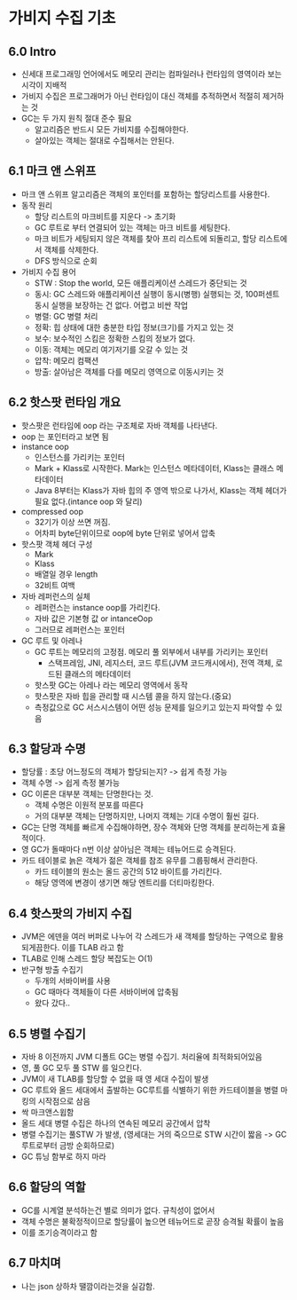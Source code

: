 # 가비지 수집 기초

## 6.0 Intro
- 신세대 프로그래밍 언어에서도 메모리 관리는 컴파일러나 런타임의 영역이라 보는 시각이 지배적
- 가비지 수집은 프로그래머가 아닌 런타임이 대신 객체를 추적하면서 적절히 제거하는 것
- GC는 두 가지 원칙 절대 준수 필요
    - 알고리즘은 반드시 모든 가비지를 수집해야한다.
    - 살아있는 객체는 절대로 수집해서는 안된다.

## 6.1 마크 앤 스위프
- 마크 앤 스위프 알고리즘은 객체의 포인터를 포함하는 할당리스트를 사용한다.
- 동작 원리
    - 할당 리스트의 마크비트를 지운다 -> 초기화
    - GC 루트로 부터 연결되어 있는 객체는 마크 비트를 세팅한다.
    - 마크 비트가 세팅되지 않은 객체를 찾아 프리 리스트에 되돌리고, 할당 리스트에서 객체를 삭제한다.
    - DFS 방식으로 순회
- 가비지 수집 용어
    - STW : Stop the world, 모든 애플리케이션 스레드가 중단되는 것
    - 동시: GC 스레드와 애플리케이션 실행이 동시(병행) 실행되는 것, 100퍼센트 동시 실행을 보장하는 건 없다. 어렵고 비싼 작업
    - 병렬: GC 병렬 처리
    - 정확: 힙 상태에 대한 충분한 타입 정보(크기)를 가지고 있는 것
    - 보수: 보수적인 스킴은 정확한 스킴의 정보가 없다.
    - 이동: 객체는 메모리 여기저기를 오갈 수 있는 것
    - 압착: 메모리 컴팩션
    - 방출: 살아남은 객체를 다를 메모리 영역으로 이동시키는 것

## 6.2 핫스팟 런타임 개요
- 핫스팟은 런타임에 oop 라는 구조체로 자바 객체를 나타낸다.
- oop 는 포인터라고 보면 됨
- instance oop
    - 인스턴스를 가리키는 포인터
    - Mark + Klass로 시작한다. Mark는 인스턴스 메타데이터, Klass는 클래스 메타데이터
    - Java 8부터는 Klass가 자바 힙의 주 영역 밖으로 나가서, Klass는 객체 헤더가 필요 없다.(intance oop 와 달리)
- compressed oop
    - 32기가 이상 쓰면 꺼짐.
    - 어차피 byte단위이므로 oop에 byte 단위로 넣어서 압축
- 핫스팟 객체 헤더 구성
    - Mark
    - Klass
    - 배열일 경우 length
    - 32비트 여백
- 자바 레퍼런스의 실체
    - 레퍼런스는 instance oop를 가리킨다.
    - 자바 값은 기본형 값 or intanceOop
    - 그러므로 레퍼런스는 포인터
- GC 루트 및 아레나
    - GC 루트는 메모리의 고정점. 메모리 풀 외부에서 내부를 가리키는 포인터
        - 스택프레임, JNI, 레지스터, 코드 루트(JVM 코드캐시에서), 전역 객체, 로드된 클래스의 메타데이터
    - 핫스팟 GC는 아레나 라는 메모리 영역에서 동작
    - 핫스팟은 자바 힙을 관리할 때 시스템 콜을 하지 않는다.(중요)
    - 측정값으로 GC 서스시스템이 어떤 성능 문제를 일으키고 있는지 파악할 수 있음

## 6.3 할당과 수명
- 할당률 : 초당 어느정도의 객체가 할당되는지? -> 쉽게 측정 가능
- 객체 수명 -> 쉽게 측정 불가능
- GC 이론은 대부분 객체는 단명한다는 것.
    - 객체 수명은 이원적 분포를 따른다
    - 거의 대부분 객체는 단명하지만, 나머지 객체는 기대 수명이 훨씬 길다.
- GC는 단명 객체를 빠르게 수집해야하면, 장수 객체와 단명 객체를 분리하는게 효율적이다.
- 영 GC가 돌때마다 n번 이상 살아님은 객체는 테뉴어드로 승격된다.
- 카드 테이블로 늙은 객체가 젊은 객체를 참조 유무를 그룹핑해서 관리한다.
    - 카드 테이블의 원소는 올드 공간의 512 바이트를 가리킨다.
    - 해당 영역에 변경이 생기면 해당 엔트리를 더티마킹한다.

## 6.4 핫스팟의 가비지 수집
- JVM은 에덴을 여러 버퍼로 나누어 각 스레드가 새 객체를 할당하는 구역으로 활용되게끔한다. 이를 TLAB 라고 함
- TLAB로 인해 스레드 할당 복잡도는 O(1)
- 반구형 방출 수집기
    - 두개의 서바이버를 사용
    - GC 때마다 객체들이 다른 서바이버에 압축됨
    - 왔다 갔다..

## 6.5 병렬 수집기
- 자바 8 이전까지 JVM 디폴트 GC는 병렬 수집기. 처리율에 최적화되어있음
- 영, 풀 GC 모두 풀 STW 를 일으킨다.
- JVM이 새 TLAB를 할당할 수 없을 때 영 세대 수집이 발생
- GC 루트와 올드 세대에서 출발하는 GC루트를 식별하기 위한 카드테이블을 병렬 마킹의 시작점으로 삼음
- 싹 마크앤스윕함
- 올드 세대 병렬 수집은 하나의 연속된 메모리 공간에서 압착
- 병렬 수집기는 풀STW 가 발생, (영세대는 거의 죽으므로 STW 시간이 짧음 -> GC 루트로부터 금방 순회하므로)
- GC 튜닝 함부로 하지 마라

## 6.6 할당의 역할
- GC를 시계열 분석하는건 별로 의미가 없다. 규칙성이 없어서
- 객체 수명은 불확정적이므로 할당률이 높으면 테뉴어드로 곧장 승격될 확률이 높음
- 이를 조기승격이라고 함

## 6.7 마치며
- 나는 json 상하차 땔깜이라는것을 실감함.
